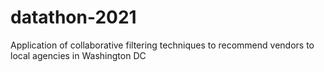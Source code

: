 # datathon-2021
Application of collaborative filtering techniques to recommend vendors to local agencies in Washington DC
